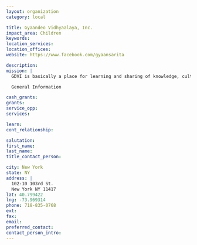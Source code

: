 ```yaml
---
layout: organization
category: local

title: Gyaandeo Vidhyaalaya, Inc.
impact_area: Children
keywords: 
location_services: 
location_offices: 
website: https://www.facebook.com/gyaansarita

description: 
mission: |
  GDVI is basically a place for learning and sharing of knowledge, cultural and charitable activities. Lessons in East Indian Music (Bhaartiya Sangeet), languages (Hindi, Sanskrit, English), Yoga, Scriptural Studies, etc. are being offered. All are welcomed as long as there is the zeal to learn more, know more and share more academically, charitably and spiritually is there. The acquisition of Knowledge comes through hard work, dedication and great sacrifices. In the end it is all about you. Remember,we landed, in transit for a whileand then will have to depart, so make the best of your short stay...

  General Information

cash_grants: 
grants: 
service_opp: 
services: 

learn: 
cont_relationship: 

salutation: 
first_name: 
last_name: 
title_contact_person: 

city: New York
state: NY
address: |
  102-10 103rd St.  
  New York NY 11417
lat: 40.799422
lng: -73.969314
phone: 718-835-0768
ext: 
fax: 
email: 
preferred_contact: 
contact_person_intro: 
---
```

